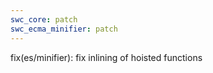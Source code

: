 ```yaml
---
swc_core: patch
swc_ecma_minifier: patch
---
```


fix(es/minifier): fix inlining of hoisted functions
